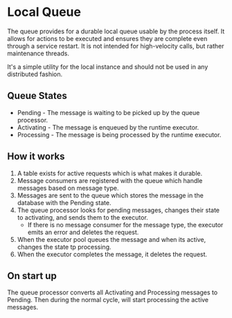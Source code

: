 # Local Queue

The queue provides for a durable local queue usable by the process itself. It
allows for actions to be executed and ensures they are complete even through a
service restart. It is not intended for high-velocity calls, but rather
maintenance threads.

It's a simple utility for the local instance and should not be used in any
distributed fashion.

## Queue States

* Pending - The message is waiting to be picked up by the queue processor.
* Activating - The message is enqueued by the runtime executor.
* Processing - The message is being processed by the runtime executor.

## How it works

1. A table exists for active requests which is what makes it durable.
2. Message consumers are registered with the queue which handle messages based
   on message type.
3. Messages are sent to the queue which stores the message in the database with
   the Pending state.
4. The queue processor looks for pending messages, changes their state to
   activating, and sends them to the executor.
    * If there is no message consumer for the message type, the executor emits
      an error and deletes the request.
5. When the executor pool queues the message and when its active, changes the
   state tp processing.
6. When the executor completes the message, it deletes the request.

## On start up

The queue processor converts all Activating and Processing messages to Pending.
Then during the normal cycle, will start processing the active messages.
